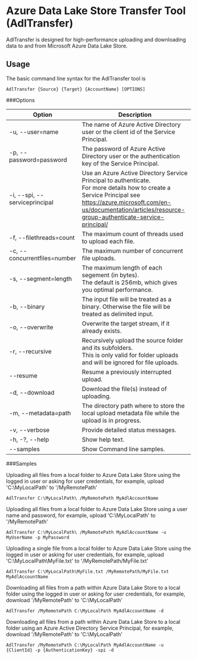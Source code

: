 # Azure Data Lake Store Transfer Tool (AdlTransfer)AdlTransfer is designed for high-performance uploading and downloading data to and from Microsoft Azure Data Lake Store.## UsageThe basic command line syntax for the AdlTransfer tool is    AdlTransfer {Source} {Target} {AccountName} [OPTIONS]###Options| Option | Description || --- | --- || -u, --user=name | The name of Azure Active Directory user or the client id of the Service Principal. || -p, --password=password | The password of Azure Active Directory user or the authentication key of the Service Principal. || -i, --spi, --serviceprincipal | Use an Azure Active Directory Service Principal to authenticate.<br/> For more details how to create a Service Principal see https://azure.microsoft.com/en-us/documentation/articles/resource-group-authenticate-service-principal/ || -f, --filethreads=count | The maximum count of threads used to upload each file. || -c, --concurrentfiles=number | The maximum number of concurrent file uploads. || -s, --segment=length | The maximum length of each segement (in bytes).<br/> The default is 256mb, which gives you optimal performance. || -b, --binary | The input file will be treated as a binary. Otherwise the file will be treated as delimited input. || -o, --overwrite | Overwrite the target stream, if it already exists. || -r, --recursive | Recursively upload the source folder and its subfolders.<br/> This is only valid for folder uploads and will be ignored for file uploads. || --resume | Resume a previously interrupted upload. || -d, --download | Download the file(s) instead of uploading. || -m, --metadata=path | The directory path where to store the local upload metadata file while the upload is in progress. || -v, --verbose | Provide detailed status messages. || -h, -?, --help | Show help text. || --samples | Show Command line samples. |###SamplesUploading all files from a local folder to Azure Data Lake Store using the logged in user or asking for user credentials, for example, upload 'C:\MyLocalPath\' to '/MyRemotePath'    AdlTransfer C:\MyLocalPath\ /MyRemotePath MyAdlAccountNameUploading all files from a local folder to Azure Data Lake Store using a user name and password, for example, upload 'C:\MyLocalPath\' to '/MyRemotePath'    AdlTransfer C:\MyLocalPath\ /MyRemotePath MyAdlAccountName -u MyUserName -p MyPasswordUploading a single file from a local folder to Azure Data Lake Store using the logged in user or asking for user credentials, for example, upload 'C:\MyLocalPath\MyFile.txt' to '/MyRemotePath/MyFile.txt'    AdlTransfer C:\MyLocalPath\MyFile.txt /MyRemotePath/MyFile.txt MyAdlAccountNameDownloading all files from a path within Azure Data Lake Store to a local folder using the logged in user or asking for user credentials, for example, download '/MyRemotePath' to 'C:\MyLocalPath\'    AdlTransfer /MyRemotePath C:\MyLocalPath MyAdlAccountName -dDownloading all files from a path within Azure Data Lake Store to a local folder using an Azure Active Directory Service Principal, for example, download '/MyRemotePath' to 'C:\MyLocalPath\'    AdlTransfer /MyRemotePath C:\MyLocalPath MyAdlAccountName -u {ClientId} -p {AuthenticationKey} -spi -d